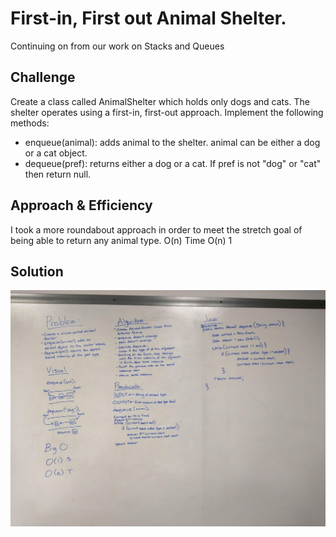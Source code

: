 # First-in, First out Animal Shelter.
Continuing on from our work on Stacks and Queues

## Challenge
Create a class called AnimalShelter which holds only dogs and cats. The shelter operates using a first-in, first-out approach.
Implement the following methods:
* enqueue(animal): adds animal to the shelter. animal can be either a dog or a cat object.
* dequeue(pref): returns either a dog or a cat. If pref is not "dog" or "cat" then return null.

## Approach & Efficiency
I took a more roundabout approach in order to meet the stretch goal of being able to return any animal type.
O(n) Time
O(n) 1

## Solution
![fifo_animal_shelter](../assets/fifo_animal_shelter.jpg)